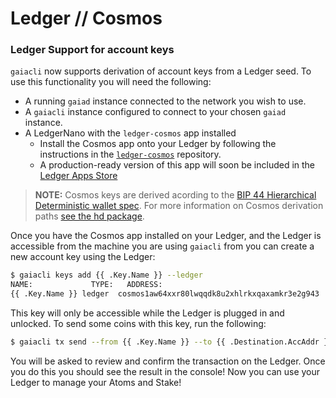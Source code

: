 # Ledger // Cosmos

### Ledger Support for account keys

`gaiacli` now supports derivation of account keys from a Ledger seed. To use this functionality you will need the following:

- A running `gaiad` instance connected to the network you wish to use.
- A `gaiacli` instance configured to connect to your chosen `gaiad` instance.
- A LedgerNano with the `ledger-cosmos` app installed
  * Install the Cosmos app onto your Ledger by following the instructions in the [`ledger-cosmos`](https://github.com/cosmos/ledger-cosmos/blob/master/docs/BUILD.md) repository.
  * A production-ready version of this app will soon be included in the [Ledger Apps Store](https://www.ledgerwallet.com/apps)

> **NOTE:** Cosmos keys are derived acording to the [BIP 44 Hierarchical Deterministic wallet spec](https://github.com/bitcoin/bips/blob/master/bip-0044.mediawiki). For more information on Cosmos derivation paths [see the hd package](https://github.com/yukimochizuki/cosmos-sdk/blob/develop/crypto/keys/hd/hdpath.go#L30).

Once you have the Cosmos app installed on your Ledger, and the Ledger is accessible from the machine you are using `gaiacli` from you can create a new account key using the Ledger:

```bash
$ gaiacli keys add {{ .Key.Name }} --ledger
NAME:	          TYPE:	  ADDRESS:						                                  PUBKEY:
{{ .Key.Name }}	ledger	cosmos1aw64xxr80lwqqdk8u2xhlrkxqaxamkr3e2g943	cosmospub1addwnpepqvhs678gh9aqrjc2tg2vezw86csnvgzqq530ujkunt5tkuc7lhjkz5mj629
```

This key will only be accessible while the Ledger is plugged in and unlocked. To send some coins with this key, run the following:

```bash
$ gaiacli tx send --from {{ .Key.Name }} --to {{ .Destination.AccAddr }} --chain-id=gaia-7000
```

You will be asked to review and confirm the transaction on the Ledger. Once you do this you should see the result in the console! Now you can use your Ledger to manage your Atoms and Stake!
